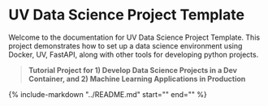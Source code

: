 # UV Data Science Project Template

Welcome to the documentation for UV Data Science Project Template. This project demonstrates how to set up a data science environment using Docker, UV, FastAPI, along with other tools for developing python projects.

> **Tutorial Project for 1) Develop Data Science Projects in a Dev Container, and 2) Machine Learning Applications in Production**

<!-- Include the content of README.md -->
{%
    include-markdown "../README.md"
    start="<!--docs-ref-index-start-->"
    end="<!--docs-ref-index-end-->"
%}
